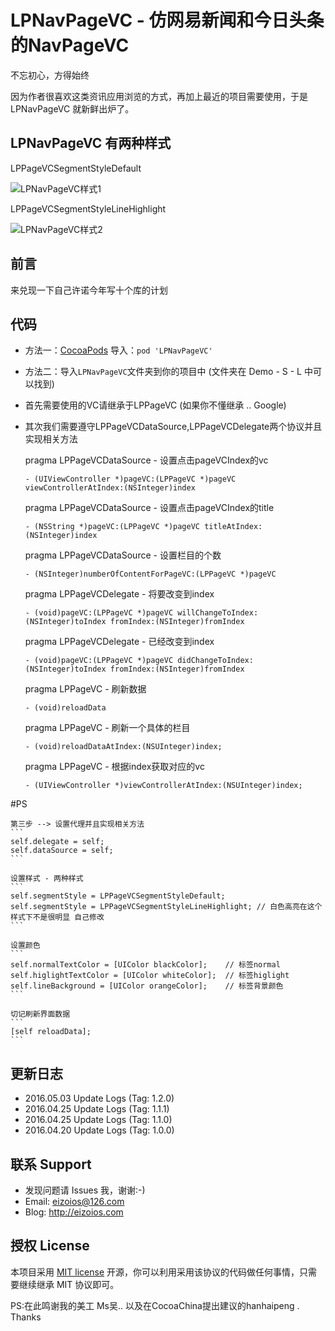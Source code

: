 # LPNavPageVC - 仿网易新闻和今日头条的NavPageVC

不忘初心，方得始终 

因为作者很喜欢这类资讯应用浏览的方式，再加上最近的项目需要使用，于是 LPNavPageVC 就新鲜出炉了。

## LPNavPageVC 有两种样式 

LPPageVCSegmentStyleDefault

![LPNavPageVC样式1](https://github.com/EizoiOS/LPNavPageVCTest/blob/master/LPNavPageVCStyleDefault.gif)

LPPageVCSegmentStyleLineHighlight

![LPNavPageVC样式2](https://github.com/EizoiOS/LPNavPageVCTest/blob/master/LPNavPageVCStyleLineHighlight.gif)


## 前言 

来兑现一下自己许诺今年写十个库的计划 


## 代码 

- 方法一：[CocoaPods](https://cocoapods.org/) 导入：`pod 'LPNavPageVC'`

- 方法二：导入`LPNavPageVC`文件夹到你的项目中 (文件夹在 Demo - S - L 中可以找到)

* 首先需要使用的VC请继承于LPPageVC (如果你不懂继承 .. Google)

* 其次我们需要遵守LPPageVCDataSource,LPPageVCDelegate两个协议并且实现相关方法

    pragma LPPageVCDataSource - 设置点击pageVCIndex的vc
    ```
    - (UIViewController *)pageVC:(LPPageVC *)pageVC viewControllerAtIndex:(NSInteger)index
    ```
    pragma LPPageVCDataSource - 设置点击pageVCIndex的title
    ```   
    - (NSString *)pageVC:(LPPageVC *)pageVC titleAtIndex:(NSInteger)index
    ```
    pragma LPPageVCDataSource - 设置栏目的个数
    ```
    - (NSInteger)numberOfContentForPageVC:(LPPageVC *)pageVC
    ```
    pragma LPPageVCDelegate - 将要改变到index
    ```
    - (void)pageVC:(LPPageVC *)pageVC willChangeToIndex:(NSInteger)toIndex fromIndex:(NSInteger)fromIndex
    ```
    pragma LPPageVCDelegate - 已经改变到index
    ```
    - (void)pageVC:(LPPageVC *)pageVC didChangeToIndex:(NSInteger)toIndex fromIndex:(NSInteger)fromIndex
    ```
    pragma LPPageVC - 刷新数据
    ```
    - (void)reloadData
    ```
    pragma LPPageVC - 刷新一个具体的栏目
    ```
    - (void)reloadDataAtIndex:(NSUInteger)index;
    ```
    pragma LPPageVC - 根据index获取对应的vc
    ```
    - (UIViewController *)viewControllerAtIndex:(NSUInteger)index;
    ```

#PS 

    第三步 --> 设置代理并且实现相关方法
    ```
    self.delegate = self;
    self.dataSource = self;
    ```

    设置样式 - 两种样式
    ```
    self.segmentStyle = LPPageVCSegmentStyleDefault;
    self.segmentStyle = LPPageVCSegmentStyleLineHighlight; // 白色高亮在这个样式下不是很明显 自己修改
    ```

    设置颜色
    ```
    self.normalTextColor = [UIColor blackColor];    // 标签normal
    self.higlightTextColor = [UIColor whiteColor];  // 标签higlight
    self.lineBackground = [UIColor orangeColor];    // 标签背景颜色
    ```

    切记刷新界面数据
    ```
    [self reloadData];
    ```
    

## 更新日志
* 2016.05.03 Update Logs (Tag: 1.2.0) 
* 2016.04.25 Update Logs (Tag: 1.1.1) 
* 2016.04.25 Update Logs (Tag: 1.1.0)
* 2016.04.20 Update Logs (Tag: 1.0.0)

## 联系 Support

* 发现问题请 Issues 我，谢谢:-)
* Email: eizoios@126.com
* Blog: http://eizoios.com

## 授权 License

本项目采用 [MIT license](http://opensource.org/licenses/MIT) 开源，你可以利用采用该协议的代码做任何事情，只需要继续继承 MIT 协议即可。

PS:在此鸣谢我的美工 Ms吴.. 以及在CocoaChina提出建议的hanhaipeng . Thanks
